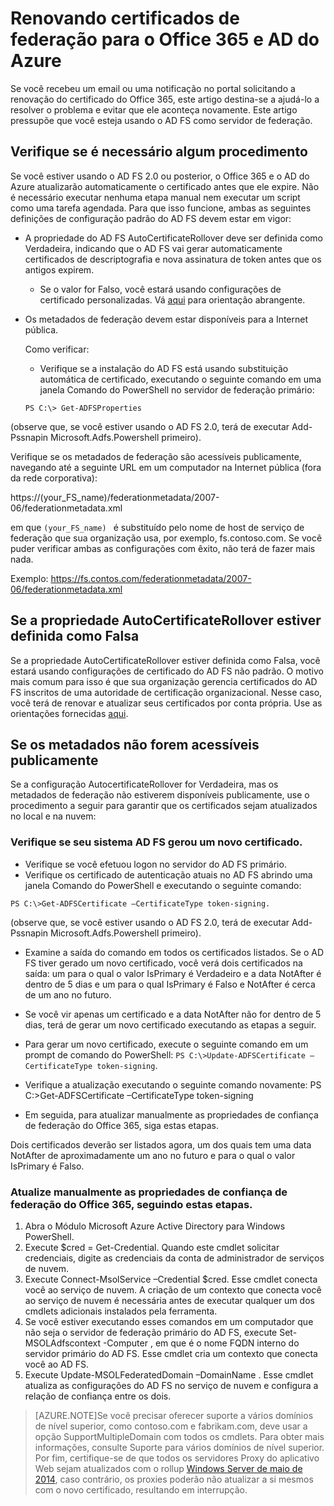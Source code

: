 <properties
	pageTitle="Diretriz de renovação de certificado para usuários do Office 365 e do Azure AD. | Microsoft Azure"
	description="Este artigo explica aos usuários do Office 365 como resolver problemas com emails que notificam sobre a renovação de um certificado."
	services="active-directory"
	documentationCenter=""
	authors="billmath"
	manager="stevenpo"
	editor="curtand"/>

<tags
	ms.service="active-directory"
	ms.workload="identity"
	ms.tgt_pltfrm="na"
	ms.devlang="na"
	ms.topic="article"
	ms.date="10/13/2015"
	ms.author="billmath"/>


# Renovando certificados de federação para o Office 365 e AD do Azure

Se você recebeu um email ou uma notificação no portal solicitando a renovação do certificado do Office 365, este artigo destina-se a ajudá-lo a resolver o problema e evitar que ele aconteça novamente. Este artigo pressupõe que você esteja usando o AD FS como servidor de federação.

## Verifique se é necessário algum procedimento

Se você estiver usando o AD FS 2.0 ou posterior, o Office 365 e o AD do Azure atualizarão automaticamente o certificado antes que ele expire. Não é necessário executar nenhuma etapa manual nem executar um script como uma tarefa agendada. Para que isso funcione, ambas as seguintes definições de configuração padrão do AD FS devem estar em vigor:

- A propriedade do AD FS AutoCertificateRollover deve ser definida como Verdadeira, indicando que o AD FS vai gerar automaticamente certificados de descriptografia e nova assinatura de token antes que os antigos expirem.
	- Se o valor for Falso, você estará usando configurações de certificado personalizadas. Vá [aqui](https://msdn.microsoft.com/library/azure/JJ933264.aspx#BKMK_NotADFSCert) para orientação abrangente.
- Os metadados de federação devem estar disponíveis para a Internet pública.

	Como verificar:

	- Verifique se a instalação do AD FS está usando substituição automática de certificado, executando o seguinte comando em uma janela Comando do PowerShell no servidor de federação primário:

	`PS C:\> Get-ADFSProperties`

(observe que, se você estiver usando o AD FS 2.0, terá de executar Add-Pssnapin Microsoft.Adfs.Powershell primeiro).

Verifique se os metadados de federação são acessíveis publicamente, navegando até a seguinte URL em um computador na Internet pública (fora da rede corporativa):


https://(your_FS_name)/federationmetadata/2007-06/federationmetadata.xml

em que `(your_FS_name) ` é substituído pelo nome de host de serviço de federação que sua organização usa, por exemplo, fs.contoso.com. Se você puder verificar ambas as configurações com êxito, não terá de fazer mais nada.

Exemplo: https://fs.contos.com/federationmetadata/2007-06/federationmetadata.xml

## Se a propriedade AutoCertificateRollover estiver definida como Falsa

Se a propriedade AutoCertificateRollover estiver definida como Falsa, você estará usando configurações de certificado do AD FS não padrão. O motivo mais comum para isso é que sua organização gerencia certificados do AD FS inscritos de uma autoridade de certificação organizacional. Nesse caso, você terá de renovar e atualizar seus certificados por conta própria. Use as orientações fornecidas [aqui](https://msdn.microsoft.com/library/azure/JJ933264.aspx#BKMK_NotADFSCert).

## Se os metadados não forem acessíveis publicamente
Se a configuração AutocertificateRollover for Verdadeira, mas os metadados de federação não estiverem disponíveis publicamente, use o procedimento a seguir para garantir que os certificados sejam atualizados no local e na nuvem:

### Verifique se seu sistema AD FS gerou um novo certificado.

- Verifique se você efetuou logon no servidor do AD FS primário.
- Verifique os certificado de autenticação atuais no AD FS abrindo uma janela Comando do PowerShell e executando o seguinte comando:

`PS C:\>Get-ADFSCertificate –CertificateType token-signing.`

(observe que, se você estiver usando o AD FS 2.0, terá de executar Add-Pssnapin Microsoft.Adfs.Powershell primeiro).


- Examine a saída do comando em todos os certificados listados. Se o AD FS tiver gerado um novo certificado, você verá dois certificados na saída: um para o qual o valor IsPrimary é Verdadeiro e a data NotAfter é dentro de 5 dias e um para o qual IsPrimary é Falso e NotAfter é cerca de um ano no futuro.

- Se você vir apenas um certificado e a data NotAfter não for dentro de 5 dias, terá de gerar um novo certificado executando as etapas a seguir.

- Para gerar um novo certificado, execute o seguinte comando em um prompt de comando do PowerShell: `PS C:\>Update-ADFSCertificate –CertificateType token-signing`.

- Verifique a atualização executando o seguinte comando novamente: PS C:\>Get-ADFSCertificate –CertificateType token-signing
- Em seguida, para atualizar manualmente as propriedades de confiança de federação do Office 365, siga estas etapas.

Dois certificados deverão ser listados agora, um dos quais tem uma data NotAfter de aproximadamente um ano no futuro e para o qual o valor IsPrimary é Falso.


### Atualize manualmente as propriedades de confiança de federação do Office 365, seguindo estas etapas.

1.	Abra o Módulo Microsoft Azure Active Directory para Windows PowerShell.
2.	Execute $cred = Get-Credential. Quando este cmdlet solicitar credenciais, digite as credenciais da conta de administrador de serviços de nuvem.
3.	Execute Connect-MsolService –Credential $cred. Esse cmdlet conecta você ao serviço de nuvem. A criação de um contexto que conecta você ao serviço de nuvem é necessária antes de executar qualquer um dos cmdlets adicionais instalados pela ferramenta.
4.	Se você estiver executando esses comandos em um computador que não seja o servidor de federação primário do AD FS, execute Set-MSOLAdfscontext -Computer <AD FS primary server>, em que <AD FS primary server> é o nome FQDN interno do servidor primário do AD FS. Esse cmdlet cria um contexto que conecta você ao AD FS.
5.	Execute Update-MSOLFederatedDomain –DomainName <domain>. Esse cmdlet atualiza as configurações do AD FS no serviço de nuvem e configura a relação de confiança entre os dois.

>[AZURE.NOTE]Se você precisar oferecer suporte a vários domínios de nível superior, como contoso.com e fabrikam.com, deve usar a opção SupportMultipleDomain com todos os cmdlets. Para obter mais informações, consulte Suporte para vários domínios de nível superior. Por fim, certifique-se de que todos os servidores Proxy do aplicativo Web sejam atualizados com o rollup [Windows Server de maio de 2014](http://support.microsoft.com/kb/2955164), caso contrário, os proxies poderão não atualizar a si mesmos com o novo certificado, resultando em interrupção.

<!---HONumber=Oct15_HO3-->